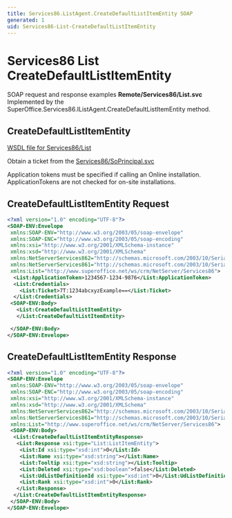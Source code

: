 ```yaml
---
title: Services86.ListAgent.CreateDefaultListItemEntity SOAP
generated: 1
uid: Services86-List-CreateDefaultListItemEntity
---
```


# Services86 List CreateDefaultListItemEntity

SOAP request and response examples **Remote/Services86/List.svc**
Implemented by the <see cref="M:SuperOffice.Services86.IListAgent.CreateDefaultListItemEntity">SuperOffice.Services86.IListAgent.CreateDefaultListItemEntity</see> method.

## CreateDefaultListItemEntity

[WSDL file for Services86/List](../Services86-List.md)

Obtain a ticket from the [Services86/SoPrincipal.svc](../SoPrincipal/index.md)

Application tokens must be specified if calling an Online installation. ApplicationTokens are not checked for on-site installations.

## CreateDefaultListItemEntity Request

```xml
<?xml version="1.0" encoding="UTF-8"?>
<SOAP-ENV:Envelope
 xmlns:SOAP-ENV="http://www.w3.org/2003/05/soap-envelope"
 xmlns:SOAP-ENC="http://www.w3.org/2003/05/soap-encoding"
 xmlns:xsi="http://www.w3.org/2001/XMLSchema-instance"
 xmlns:xsd="http://www.w3.org/2001/XMLSchema"
 xmlns:NetServerServices862="http://schemas.microsoft.com/2003/10/Serialization/Arrays"
 xmlns:NetServerServices861="http://schemas.microsoft.com/2003/10/Serialization/"
 xmlns:List="http://www.superoffice.net/ws/crm/NetServer/Services86">
  <List:ApplicationToken>1234567-1234-9876</List:ApplicationToken>
  <List:Credentials>
    <List:Ticket>7T:1234abcxyzExample==</List:Ticket>
  </List:Credentials>
 <SOAP-ENV:Body>
   <List:CreateDefaultListItemEntity>
   </List:CreateDefaultListItemEntity>

 </SOAP-ENV:Body>
</SOAP-ENV:Envelope>

```

## CreateDefaultListItemEntity Response

```xml
<?xml version="1.0" encoding="UTF-8"?>
<SOAP-ENV:Envelope
 xmlns:SOAP-ENV="http://www.w3.org/2003/05/soap-envelope"
 xmlns:SOAP-ENC="http://www.w3.org/2003/05/soap-encoding"
 xmlns:xsi="http://www.w3.org/2001/XMLSchema-instance"
 xmlns:xsd="http://www.w3.org/2001/XMLSchema"
 xmlns:NetServerServices862="http://schemas.microsoft.com/2003/10/Serialization/Arrays"
 xmlns:NetServerServices861="http://schemas.microsoft.com/2003/10/Serialization/"
 xmlns:List="http://www.superoffice.net/ws/crm/NetServer/Services86">
 <SOAP-ENV:Body>
  <List:CreateDefaultListItemEntityResponse>
   <List:Response xsi:type="List:ListItemEntity">
    <List:Id xsi:type="xsd:int">0</List:Id>
    <List:Name xsi:type="xsd:string"></List:Name>
    <List:Tooltip xsi:type="xsd:string"></List:Tooltip>
    <List:Deleted xsi:type="xsd:boolean">false</List:Deleted>
    <List:UdListDefinitionId xsi:type="xsd:int">0</List:UdListDefinitionId>
    <List:Rank xsi:type="xsd:int">0</List:Rank>
   </List:Response>
  </List:CreateDefaultListItemEntityResponse>
 </SOAP-ENV:Body>
</SOAP-ENV:Envelope>

```
